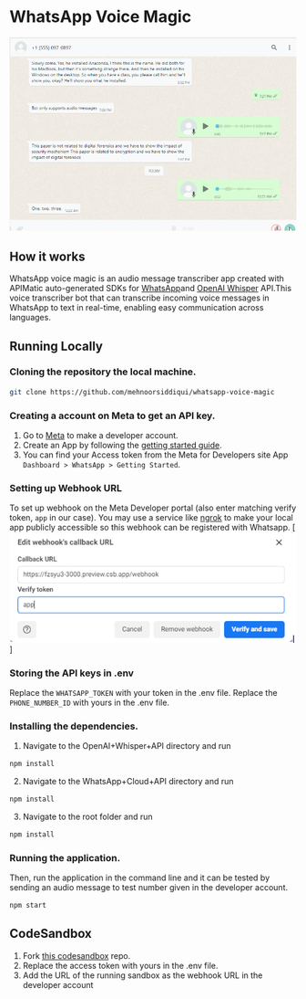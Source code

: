 # WhatsApp Voice Magic
![WhatsApp Voice Magic](./public/working.gif)

## How it works

WhatsApp voice magic is an audio message transcriber app created with APIMatic auto-generated SDKs for [WhatsApp](https://www.apimatic.io/apidocs/whatsapp-api/v/1_0#/http/guides/send-a-message)and [OpenAI Whisper](https://www.apimatic.io/api-docs/whisper-api) API.This voice transcriber bot that can transcribe incoming voice messages in WhatsApp to text in real-time, enabling easy communication across languages.

## Running Locally

### Cloning the repository the local machine.

```bash
git clone https://github.com/mehnoorsiddiqui/whatsapp-voice-magic
```

### Creating a account on Meta to get an API key.

1. Go to [Meta](https://developers.facebook.com/) to make a developer account.
2. Create an App by following the [getting started guide](https://developers.facebook.com/docs/whatsapp/cloud-api/get-started).
3. You can find your Access token from the Meta for Developers site App `Dashboard > WhatsApp > Getting Started`.

### Setting up Webhook URL

To set up webhook on the Meta Developer portal (also enter matching verify token, `app`  in our case). You may use a service like [ngrok](https://ngrok.com/) to make your local app publicly accessible so this webhook can be registered with Whatsapp.
[![Webhook](./public/webhook.png)]

### Storing the API keys in .env
Replace the `WHATSAPP_TOKEN` with your token in the .env file.
Replace the `PHONE_NUMBER_ID` with yours in the .env file.

### Installing the dependencies.
1. Navigate to the OpenAI+Whisper+API directory and run 
```bash
npm install
```
2. Navigate to the WhatsApp+Cloud+API directory and run 
```bash
npm install
```
3. Navigate to the root folder and run 
```bash
npm install
```

### Running the application.

Then, run the application in the command line and it can be tested by sending an audio message to test number given in the developer account.

```bash
npm start
```

## CodeSandbox

1. Fork [this codesandbox](https://codesandbox.io/p/sandbox/whatsapp-voice-magic-lwqrdg) repo.
2. Replace the access token with yours in the .env file.
3. Add the URL of the running sandbox as the webhook URL in the developer account
